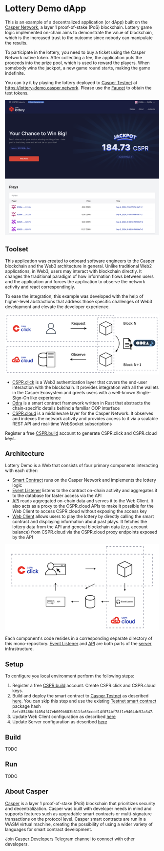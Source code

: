 # Lottery Demo dApp

This is an example of a decentralized application (or dApp) built on the [Casper Network](https://casper.network), a layer 1 proof-of-stake (PoS) blockchain. Lottery game logic implemented on-chain aims to demonstrate the value of blockchain, which is the increased trust to the outcome since nobody can manipulate the results.

To participate in the lottery, you need to buy a ticket using the Casper Network native token. After collecting a fee, the application puts the proceeds into the prize pool, which is used to reward the players. When somebody wins the jackpot, a new game round starts, making the game indefinite. 

You can try it by playing the lottery deployed to [Casper Testnet](https://testnet.cspr.live/) at https://lottery-demo.casper.network. Please use the [Faucet](https://testnet.cspr.live/tools/faucet) to obtain the test tokens.

![Lottery Application](docs/images/lottery-application.png)

## Toolset

This application was created to onboard software engineers to the Casper blockchain and the Web3 architecture in general. Unlike traditional Web2 applications, in Web3, users may interact with blockchain directly. It changes the traditional paradigm of how information flows between users and the application and forces the application to observe the network activity and react correspondingly.

To ease the integration, this example was developed with the help of higher-level abstractions that address those specific challenges of Web3 development and elevate the developer experience.

![Casper Development Ecosystem](docs/images/development-ecosystem.png)

- [CSPR.click](https://docs.cspr.click) is a Web3 authentication layer that covers the end-user interaction with the blockchain. It provides integration with all the wallets in the Casper Ecosystem and greets users with a well-known Single-Sign-On like experience
- [Odra](https://odra.dev/docs/) is a smart contract framework written in Rust that abstracts the chain-specific details behind a familiar OOP interface
- [CSPR.cloud](https://docs.cspr.cloud) is a middleware layer for the Casper Network. It observes and indexes the network activity and provides access to it via a scalable REST API and real-time WebSocket subscriptions

Register a free [CSPR.build](https://console.cspr.build/) account to generate CSPR.click and CSPR.cloud keys.

## Architecture

Lottery Demo is a Web that consists of four primary components interacting with each other:

- [Smart Contract](smart-contract) runs on the Casper Network and implements the lottery logic
- [Event Listener](server/src/event-handler.ts) listens to the contract on-chain activity and aggregates it to the database for faster access via the API  
- [API](server/src/api.ts) reads aggregated on-chain data and serves it to the Web Client. It also acts as a proxy to the CSPR.cloud APIs to make it possible for the Web Client to access CSPR.cloud without exposing the access key
- [Web Client](client) allows users to play the lottery by directly calling the smart contract and displaying information about past plays. It fetches the lottery data from the API and general blockchain data (e.g. account balance) from CSPR.cloud via the CSPR.cloud proxy endpoints exposed by the API

![Architecture](docs/images/architecture.png)

Each component's code resides in a corresponding separate directory of this mono-repository. [Event Listener](server/src/event-handler.ts) and [API](server/src/api.ts) are both parts of the [server](server) infrastructure.

## Setup

To configure you local environment perform the following steps:

1. Register a free [CSPR.build](https://console.cspr.build) account. Create CSPR.click and CSPR.cloud keys.
2. Build and deploy the smart contract to [Casper Testnet](https://testnet.cspr.live) as described [here](smart-contract/README.md). You can skip this step and use the existing [Testnet smart contract](https://testnet.cspr.live/contract-package/8efc85466cf4054f47eb009b683b611fa63cccd14f074bf78f1e9404dc52a347) package hash `8efc85466cf4054f47eb009b683b611fa63cccd14f074bf78f1e9404dc52a347`.
2. Update Web Client configuration as described [here](client/README.md#setup)
3. Update Server configuration as described [here](server/README.md#setup)

## Build 

TODO

## Run

TODO

## About Casper

[Casper](https://casper.network) is a layer 1 proof-of-stake (PoS) blockchain that prioritizes security and decentralization. Casper was built with developer needs in mind and supports features such as upgradable smart contracts or multi-signature transactions on the protocol level. Casper smart contracts are run in a WASM virtual machine, creating the possibility of using a wider variety of languages for smart contract development.

Join [Casper Developers](https://t.me/CSPRDevelopers) Telegram channel to connect with other developers.